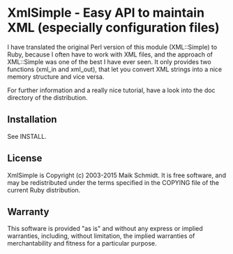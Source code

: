 # XmlSimple - Easy API to maintain XML (especially configuration files)

I have translated the original Perl version of this module (XML::Simple)
to Ruby, because I often have to work with XML files, and the approach
of XML::Simple was one of the best I have ever seen. It only provides
two functions (xml_in and xml_out), that let you convert XML strings into
a nice memory structure and vice versa.

For further information and a really nice tutorial, have a look into the
doc directory of the distribution.

## Installation

See INSTALL.

## License

XmlSimple is Copyright (c) 2003-2015 Maik Schmidt. It is free software,
and may be redistributed under the terms specified in the COPYING file
of the current Ruby distribution.

## Warranty

This software is provided "as is" and without any express or
implied warranties, including, without limitation, the implied
warranties of merchantability and fitness for a particular
purpose.

